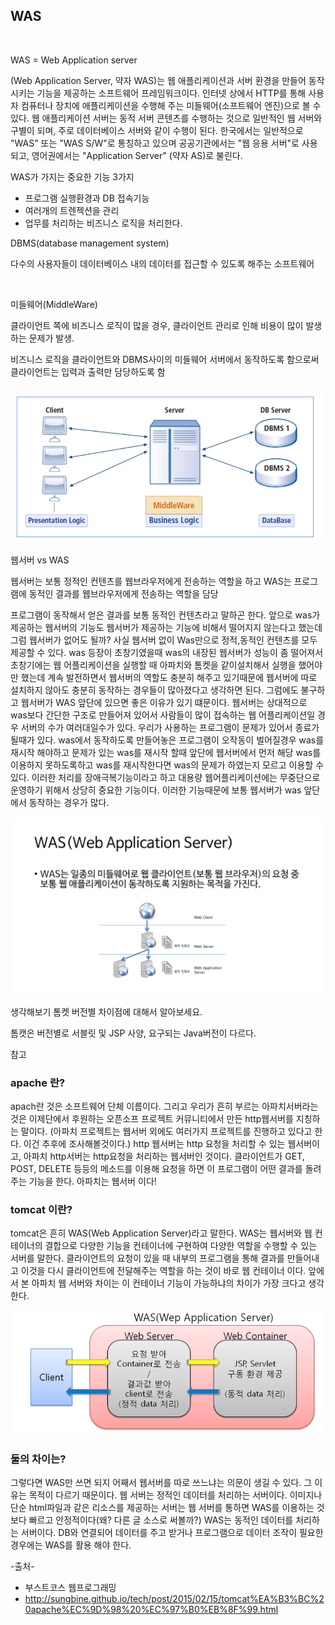 ## WAS

<br/>


WAS = Web Application server

(Web Application Server, 약자 WAS)는 웹 애플리케이션과 서버 환경을 만들어 동작시키는 기능을 제공하는 소프트웨어 프레임워크이다. 인터넷 상에서 HTTP를 통해 사용자 컴퓨터나 장치에 애플리케이션을 수행해 주는 미들웨어(소프트웨어 엔진)으로 볼 수 있다. 웹 애플리케이션 서버는 동적 서버 콘텐츠를 수행하는 것으로 일반적인 웹 서버와 구별이 되며, 주로 데이터베이스 서버와 같이 수행이 된다. 한국에서는 일반적으로 "WAS" 또는 "WAS S/W"로 통칭하고 있으며 공공기관에서는 "웹 응용 서버"로 사용되고, 영어권에서는 "Application Server" (약자 AS)로 불린다.

WAS가 가지는 중요한 기능 3가지

   - 프로그램 실행환경과 DB 접속기능
   - 여러개의 트렌젝션을 관리
   - 업무를 처리하는 비즈니스 로직을 처리한다.


DBMS(database management system)

다수의 사용자들이 데이터베이스 내의 데이터를 접근할 수 있도록 해주는 소프트웨어

<br/>

미들웨어(MiddleWare)

클라이언트 쪽에 비즈니스 로직이 많을 경우, 클라이언트 관리로 인해 비용이 많이 발생하는 문제가 발생.

비즈니스 로직을 클라이언트와 DBMS사이의 미들웨어 서버에서 동작하도록 함으로써 클라이언트는 입력과 출력만 담당하도록 함

![middleWare](./img/middleWare.png)


웹서버 vs WAS

웹서버는 보통 정적인 컨텐츠를 웹브라우저에게 전송하는 역할을 하고 WAS는 프로그램에 동적인 결과를 웹브라우저에게 전송하는 역할을 담당

프로그램이 동작해서 얻은 결과를 보통 동적인 컨텐츠라고 말하곤 한다. 앞으로 was가 제공하는 웹서버의 기능도 웹서버가 제공하는 기능에 비해서 떨어지지 않는다고 했는데 그럼 웹서버가 없어도 될까? 사실 웹서버 없이 Was만으로 정적,동적인 컨텐츠를 모두 제공할 수 있다. was 등장이 초창기였을때 was의 내장된 웹서버가 성능이 좀 떨어져서 초창기에는 웹 어플리케이션을 실행할 때 아파치와 톰켓을 같이설치해서 실행을 했어야만 했는데 계속 발전하면서 웹서버의 역할도 충분히 해주고 있기때문에 웹서버에 따로 설치하지 않아도 충분히 동작하는 경우들이 많아졌다고 생각하면 된다. 그럼에도 불구하고 웹서버가 WAS 앞단에 있으면 좋은 이유가 있기 떄문이다. 웹서버는 상대적으로 was보다 간단한 구조로 만들어져 있어서 사람들이 많이 접속하는 웹 어플리케이션일 경우 서버의 수가 여러대일수가 있다. 우리가 사용하는 프로그램이 문제가 있어서 종료가 될때가 있다. was에서 동작하도록 만들어놓은 프로그램이 오작동이 벌어질경우 was를 재시작 해야하고 문제가 있는 was를 재시작 할때 앞단에 웹서버에서 먼저 해당 was를 이용하지 못하도록하고 was를 재시작한다면 was의 문제가 하였는지 모르고 이용할 수 있다. 이러한 처리를 장애극복기능이라고 하고 대용량 웹어플리케이션에는 무중단으로 운영하기 위해서 상당히 중요한 기능이다. 이러한 기능때문에 보통 웹서버가 was 앞단에서 동작하는 경우가 많다.

![was](./img/was.png)



생각해보기
톰켓 버전별 차이점에 대해서 알아보세요.

톰캣은 버전별로 서블릿 및 JSP 사양, 요구되는 Java버전이 다르다.


참고
### apache 란?
apach란 것은 소프트웨어 단체 이름이다. 그리고 우리가 흔히 부르는 아파치서버라는 것은 이제단에서 후원하는 오픈소프 프로젝트 커뮤니티에서 만든 http웹서버를 지칭하는 말이다. (아파치 프로젝트는 웹서버 외에도 여러가지 프로젝트를 진행하고 있다고 한다. 이건 추후에 조사해볼것이다.) http 웹서버는 http 요청을 처리할 수 있는 웹서버이고, 아파치 http서버는 http요청을 처리하는 웹서버인 것이다. 클라이언트가 GET, POST, DELETE 등등의 메소드를 이용해 요청을 하면 이 프로그램이 어떤 결과를 돌려주는 기능을 한다. 아파치는 웹서버 이다!

### tomcat 이란?
tomcat은 흔히 WAS(Web Application Server)라고 말한다. WAS는 웹서버와 웹 컨테이너의 결합으로 다양한 기능을 컨테이너에 구현하여 다양한 역할을 수행할 수 있는 서버를 말한다. 클라이언트의 요청이 있을 때 내부의 프로그램을 통해 결과를 만들어내고 이것을 다시 클라이언트에 전달해주는 역할을 하는 것이 바로 웹 컨테이너 이다. 앞에서 본 아파치 웹 서버와 차이는 이 컨테이너 기능이 가능하냐의 차이가 가장 크다고 생각한다.

![was1](./img/was1.png)


### 둘의 차이는?
그렇다면 WAS만 쓰면 되지 어째서 웹서버를 따로 쓰느냐는 의문이 생길 수 있다. 그 이유는 목적이 다르기 때문이다. 웹 서버는 정적인 데이터를 처리하는 서버이다. 이미지나 단순 html파일과 같은 리소스를 제공하는 서버는 웹 서버를 통하면 WAS를 이용하는 것보다 빠르고 안정적이다(왜? 다른 글 소스로 써볼까?) WAS는 동적인 데이터를 처리하는 서버이다. DB와 연결되어 데이터를 주고 받거나 프로그램으로 데이터 조작이 필요한 경우에는 WAS를 활용 해야 한다.

-출처-
   - 부스트코스 웹프로그래밍  
   - http://sungbine.github.io/tech/post/2015/02/15/tomcat%EA%B3%BC%20apache%EC%9D%98%20%EC%97%B0%EB%8F%99.html
  































